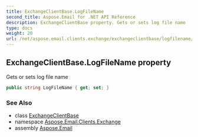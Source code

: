 ```yaml
---
title: ExchangeClientBase.LogFileName
second_title: Aspose.Email for .NET API Reference
description: ExchangeClientBase property. Gets or sets log file name
type: docs
weight: 20
url: /net/aspose.email.clients.exchange/exchangeclientbase/logfilename/
---
```

## ExchangeClientBase.LogFileName property

Gets or sets log file name

```csharp
public string LogFileName { get; set; }
```

### See Also

* class [ExchangeClientBase](../)
* namespace [Aspose.Email.Clients.Exchange](../../exchangeclientbase/)
* assembly [Aspose.Email](../../../)


